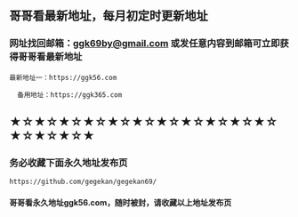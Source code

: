## 哥哥看最新地址，每月初定时更新地址



### 网址找回邮箱：ggk69by@gmail.com 或发任意内容到邮箱可立即获得哥哥看最新地址

```javasript
最新地址一：https://ggk56.com

  备用地址：https://ggk365.com
```
## ★☆★☆★☆★☆★☆★☆★☆★☆★☆★☆★☆★☆★☆★☆★

### 务必收藏下面永久地址发布页
```javasript
https://github.com/gegekan/gegekan69/
```

#### 哥哥看永久地址ggk56.com，随时被封，请收藏以上地址发布页
